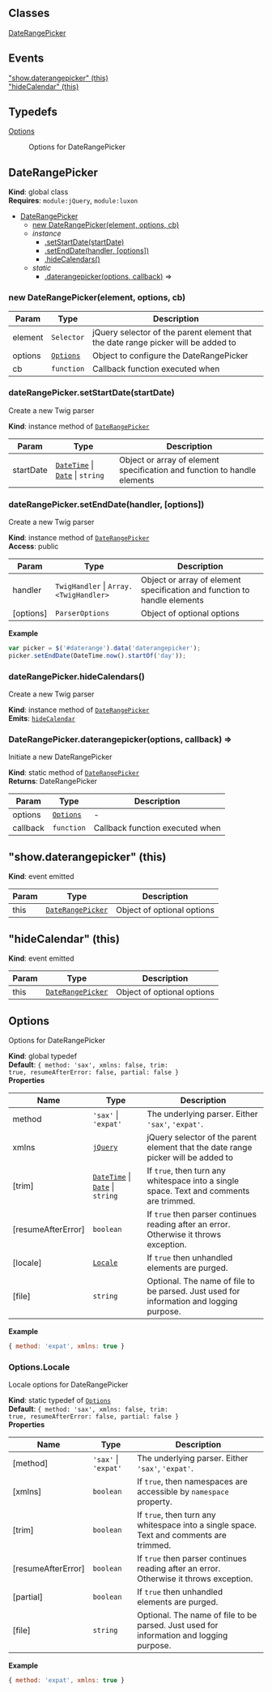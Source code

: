 ## Classes

<dl>
<dt><a href="#DateRangePicker">DateRangePicker</a></dt>
<dd></dd>
</dl>

## Events

<dl>
<dt><a href="#event_show.daterangepicker">"show.daterangepicker" (this)</a></dt>
<dd></dd>
<dt><a href="#event_hideCalendar">"hideCalendar" (this)</a></dt>
<dd></dd>
</dl>

## Typedefs

<dl>
<dt><a href="#Options">Options</a></dt>
<dd><p>Options for DateRangePicker</p>
</dd>
</dl>

<a name="DateRangePicker"></a>

## DateRangePicker
**Kind**: global class  
**Requires**: <code>module:jQuery</code>, <code>module:luxon</code>  

* [DateRangePicker](#DateRangePicker)
    * [new DateRangePicker(element, options, cb)](#new_DateRangePicker_new)
    * _instance_
        * [.setStartDate(startDate)](#DateRangePicker+setStartDate)
        * [.setEndDate(handler, [options])](#DateRangePicker+setEndDate)
        * [.hideCalendars()](#DateRangePicker+hideCalendars)
    * _static_
        * [.daterangepicker(options, callback)](#DateRangePicker.daterangepicker) ⇒

<a name="new_DateRangePicker_new"></a>

### new DateRangePicker(element, options, cb)

| Param | Type | Description |
| --- | --- | --- |
| element | <code>Selector</code> | jQuery selector of the parent element that the date range picker will be added to |
| options | [<code>Options</code>](#Options) | Object to configure the DateRangePicker |
| cb | <code>function</code> | Callback function executed when |

<a name="DateRangePicker+setStartDate"></a>

### dateRangePicker.setStartDate(startDate)
Create a new Twig parser

**Kind**: instance method of [<code>DateRangePicker</code>](#DateRangePicker)  

| Param | Type | Description |
| --- | --- | --- |
| startDate | [<code>DateTime</code>](https://moment.github.io/luxon/api-docs/index.html#datetime) \| [<code>Date</code>](https://developer.mozilla.org/en-US/docs/Web/JavaScript/Reference/Global_Objects/Date) \| <code>string</code> | Object or array of element specification and function to handle elements |

<a name="DateRangePicker+setEndDate"></a>

### dateRangePicker.setEndDate(handler, [options])
Create a new Twig parser

**Kind**: instance method of [<code>DateRangePicker</code>](#DateRangePicker)  
**Access**: public  

| Param | Type | Description |
| --- | --- | --- |
| handler | <code>TwigHandler</code> \| <code>Array.&lt;TwigHandler&gt;</code> | Object or array of element specification and function to handle elements |
| [options] | <code>ParserOptions</code> | Object of optional options |

**Example**  
```js
var picker = $('#daterange').data('daterangepicker'); picker.setEndDate(DateTime.now().startOf('day'));
```
<a name="DateRangePicker+hideCalendars"></a>

### dateRangePicker.hideCalendars()
Create a new Twig parser

**Kind**: instance method of [<code>DateRangePicker</code>](#DateRangePicker)  
**Emits**: [<code>hideCalendar</code>](#event_hideCalendar)  
<a name="DateRangePicker.daterangepicker"></a>

### DateRangePicker.daterangepicker(options, callback) ⇒
Initiate a new DateRangePicker

**Kind**: static method of [<code>DateRangePicker</code>](#DateRangePicker)  
**Returns**: DateRangePicker  

| Param | Type | Description |
| --- | --- | --- |
| options | [<code>Options</code>](#Options) | - |
| callback | <code>function</code> | Callback function executed when |

<a name="event_show.daterangepicker"></a>

## "show.daterangepicker" (this)
**Kind**: event emitted  

| Param | Type | Description |
| --- | --- | --- |
| this | [<code>DateRangePicker</code>](#DateRangePicker) | Object of optional options |

<a name="event_hideCalendar"></a>

## "hideCalendar" (this)
**Kind**: event emitted  

| Param | Type | Description |
| --- | --- | --- |
| this | [<code>DateRangePicker</code>](#DateRangePicker) | Object of optional options |

<a name="Options"></a>

## Options
Options for DateRangePicker

**Kind**: global typedef  
**Default**: <code>{ method: &#x27;sax&#x27;, xmlns: false, trim: true, resumeAfterError: false, partial: false }</code>  
**Properties**

| Name | Type | Description |
| --- | --- | --- |
| method | <code>&#x27;sax&#x27;</code> \| <code>&#x27;expat&#x27;</code> | The underlying parser. Either `'sax'`, `'expat'`. |
| xmlns | [<code>jQuery</code>](https://learn.jquery.com/using-jquery-core/jquery-object/) | jQuery selector of the parent element that the date range picker will be added to |
| [trim] | [<code>DateTime</code>](https://moment.github.io/luxon/api-docs/index.html#datetime) \| [<code>Date</code>](https://developer.mozilla.org/en-US/docs/Web/JavaScript/Reference/Global_Objects/Date) \| <code>string</code> | If `true`, then turn any whitespace into a single space. Text and comments are trimmed. |
| [resumeAfterError] | <code>boolean</code> | If `true` then parser continues reading after an error. Otherwise it throws exception. |
| [locale] | [<code>Locale</code>](#Options.Locale) | If `true` then unhandled elements are purged. |
| [file] | <code>string</code> | Optional. The name of file to be parsed. Just used for information and logging purpose. |

**Example**  
```js
{ method: 'expat', xmlns: true }
```
<a name="Options.Locale"></a>

### Options.Locale
Locale options for DateRangePicker

**Kind**: static typedef of [<code>Options</code>](#Options)  
**Default**: <code>{ method: &#x27;sax&#x27;, xmlns: false, trim: true, resumeAfterError: false, partial: false }</code>  
**Properties**

| Name | Type | Description |
| --- | --- | --- |
| [method] | <code>&#x27;sax&#x27;</code> \| <code>&#x27;expat&#x27;</code> | The underlying parser. Either `'sax'`, `'expat'`. |
| [xmlns] | <code>boolean</code> | If `true`, then namespaces are accessible by `namespace` property. |
| [trim] | <code>boolean</code> | If `true`, then turn any whitespace into a single space. Text and comments are trimmed. |
| [resumeAfterError] | <code>boolean</code> | If `true` then parser continues reading after an error. Otherwise it throws exception. |
| [partial] | <code>boolean</code> | If `true` then unhandled elements are purged. |
| [file] | <code>string</code> | Optional. The name of file to be parsed. Just used for information and logging purpose. |

**Example**  
```js
{ method: 'expat', xmlns: true }
```

